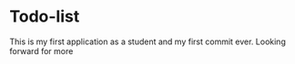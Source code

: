# Todo-list
This is my first application as a student and my first commit ever.
Looking forward for more
